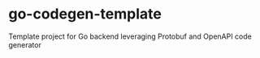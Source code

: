 # go-codegen-template
Template project for Go backend leveraging Protobuf and OpenAPI code generator
